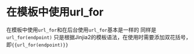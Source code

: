 # 在模板中使用url_for
在模板中使用`url_for`和在后台使用`url_for`基本是一样的
同样是`url_for(endpoint)`
只是根据Jinjia2的模板语法，在使用时需要添加双花括号，即`{{url_for(endpoint)}}`